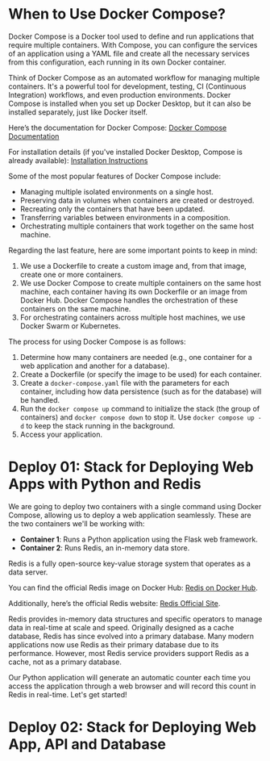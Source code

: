 # When to Use Docker Compose?
Docker Compose is a Docker tool used to define and run applications that require multiple containers. With Compose, you can configure the services of an application using a YAML file and create all the necessary services from this configuration, each running in its own Docker container.

Think of Docker Compose as an automated workflow for managing multiple containers. It's a powerful tool for development, testing, CI (Continuous Integration) workflows, and even production environments. Docker Compose is installed when you set up Docker Desktop, but it can also be installed separately, just like Docker itself.

Here’s the documentation for Docker Compose:
[Docker Compose Documentation](https://docs.docker.com/compose/)

For installation details (if you've installed Docker Desktop, Compose is already available):
[Installation Instructions](https://docs.docker.com/compose/install/)

Some of the most popular features of Docker Compose include:

- Managing multiple isolated environments on a single host.
- Preserving data in volumes when containers are created or destroyed.
- Recreating only the containers that have been updated.
- Transferring variables between environments in a composition.
- Orchestrating multiple containers that work together on the same host machine.

Regarding the last feature, here are some important points to keep in mind:

1. We use a Dockerfile to create a custom image and, from that image, create one or more containers.
2. We use Docker Compose to create multiple containers on the same host machine, each container having its own Dockerfile or an image from Docker Hub. Docker Compose handles the orchestration of these containers on the same machine.
3. For orchestrating containers across multiple host machines, we use Docker Swarm or Kubernetes.

The process for using Docker Compose is as follows:

1. Determine how many containers are needed (e.g., one container for a web application and another for a database).
2. Create a Dockerfile (or specify the image to be used) for each container.
3. Create a `docker-compose.yaml` file with the parameters for each container, including how data persistence (such as for the database) will be handled.
4. Run the `docker compose up` command to initialize the stack (the group of containers) and `docker compose down` to stop it. Use `docker compose up -d` to keep the stack running in the background.
5. Access your application.

# Deploy 01: Stack for Deploying Web Apps with Python and Redis

We are going to deploy two containers with a single command using Docker Compose, allowing us to deploy a web application seamlessly. These are the two containers we'll be working with:

- **Container 1**: Runs a Python application using the Flask web framework.
- **Container 2**: Runs Redis, an in-memory data store.

Redis is a fully open-source key-value storage system that operates as a data server. 

You can find the official Redis image on Docker Hub: [Redis on Docker Hub](https://hub.docker.com/_/redis). 

Additionally, here’s the official Redis website: [Redis Official Site](https://redis.io/).

Redis provides in-memory data structures and specific operators to manage data in real-time at scale and speed. Originally designed as a cache database, Redis has since evolved into a primary database. Many modern applications now use Redis as their primary database due to its performance. However, most Redis service providers support Redis as a cache, not as a primary database.

Our Python application will generate an automatic counter each time you access the application through a web browser and will record this count in Redis in real-time. Let's get started! 


















# Deploy 02: Stack for Deploying Web App, API and Database
